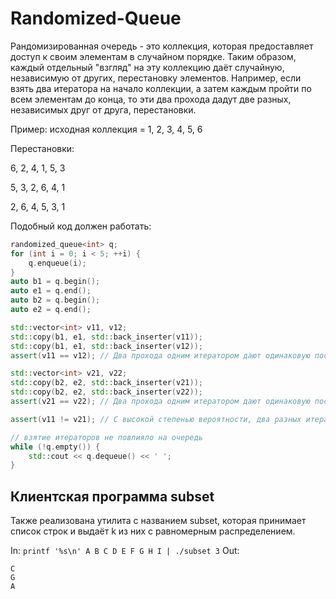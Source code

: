 # Randomized-Queue

Рандомизированная очередь - это коллекция, которая предоставляет доступ к своим элементам в случайном порядке. Таким образом, каждый отдельный "взгляд" на эту коллекцию даёт случайную, независимую от других, перестановку элементов.
Например, если взять два итератора на начало коллекции, а затем каждым пройти по всем элементам до конца, то эти два прохода дадут две разных, независимых друг от друга, перестановки.

Пример: исходная коллекция = 1, 2, 3, 4, 5, 6

Перестановки:

6, 2, 4, 1, 5, 3

5, 3, 2, 6, 4, 1

2, 6, 4, 5, 3, 1

Подобный код должен работать:
```cpp
randomized_queue<int> q;
for (int i = 0; i < 5; ++i) {
    q.enqueue(i);
}
auto b1 = q.begin();
auto e1 = q.end();
auto b2 = q.begin();
auto e2 = q.end();

std::vector<int> v11, v12;
std::copy(b1, e1, std::back_inserter(v11));
std::copy(b1, e1, std::back_inserter(v12));
assert(v11 == v12); // Два прохода одним итератором дают одинаковую последовательность

std::vector<int> v21, v22;
std::copy(b2, e2, std::back_inserter(v21));
std::copy(b2, e2, std::back_inserter(v22));
assert(v21 == v22); // Два прохода одним итератором дают одинаковую последовательность

assert(v11 != v21); // С высокой степенью вероятности, два разных итератора задают разные последовательности

// взятие итераторов не повлияло на очередь
while (!q.empty()) {
    std::cout << q.dequeue() << ' ';
}
```

## Клиентская программа subset
Также реализована утилита с названием subset, которая принимает список строк и выдаёт k из них с равномерным распределением.

In: `printf '%s\n' A B C D E F G H I | ./subset 3`
Out:
```
C
G
A
```